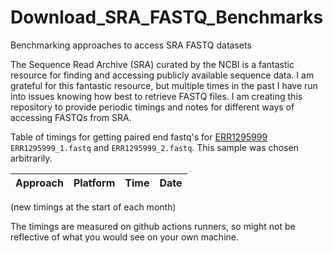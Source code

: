 # Download_SRA_FASTQ_Benchmarks
Benchmarking approaches to access SRA FASTQ datasets

The Sequence Read Archive (SRA) curated by the NCBI is a fantastic resource for finding and accessing publicly available sequence data.
I am grateful for this fantastic resource, but multiple times in the past I have run into issues knowing how best to retrieve FASTQ files.
I am creating this repository to provide periodic timings and notes for different ways of accessing FASTQs from SRA.

Table of timings for getting paired end fastq's for
[ERR1295999](https://trace.ncbi.nlm.nih.gov/Traces/?view=run_browser&acc=ERR1295999&display=metadata)
 `ERR1295999_1.fastq` and `ERR1295999_2.fastq`. This sample was chosen arbitrarily.

| Approach | Platform | Time | Date |
| -------- | -------- | ---- | ---- |
(new timings at the start of each month)

The timings are measured on github actions runners, so might not be reflective of
what you would see on your own machine.
